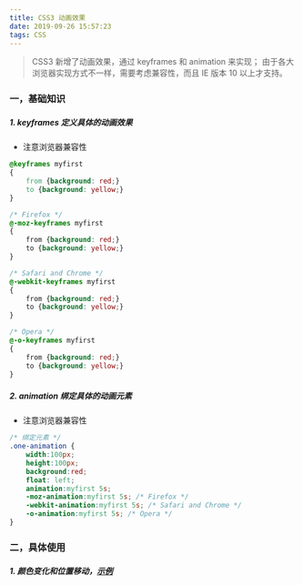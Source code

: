```yaml
---
title: CSS3 动画效果
date: 2019-09-26 15:57:23
tags: CSS
---
```


> CSS3 新增了动画效果，通过 keyframes 和 animation 来实现；
> 由于各大浏览器实现方式不一样，需要考虑兼容性，而且 IE 版本 10 以上才支持。

<!-- more -->

### 一，基础知识
##### 1. keyframes 定义具体的动画效果
- 注意浏览器兼容性

```css
@keyframes myfirst
{
	from {background: red;}
	to {background: yellow;}
}

/* Firefox */
@-moz-keyframes myfirst 
{
	from {background: red;}
	to {background: yellow;}
}

/* Safari and Chrome */
@-webkit-keyframes myfirst
{
	from {background: red;}
	to {background: yellow;}
}

/* Opera */
@-o-keyframes myfirst
{
	from {background: red;}
	to {background: yellow;}
}
```
##### 2. animation 绑定具体的动画元素
- 注意浏览器兼容性

```css
/* 绑定元素 */
.one-animation {
	width:100px;
	height:100px;
	background:red;
	float: left;
	animation:myfirst 5s;
	-moz-animation:myfirst 5s; /* Firefox */
	-webkit-animation:myfirst 5s; /* Safari and Chrome */
	-o-animation:myfirst 5s; /* Opera */
}
```

### 二，具体使用
##### 1. 颜色变化和位置移动，[示例](/example/css/keyframes-animation.html)